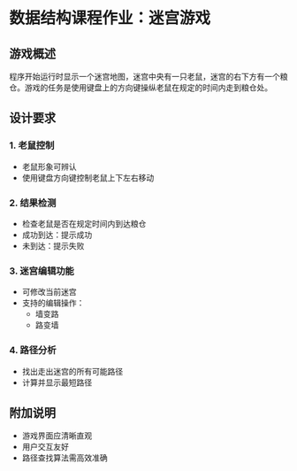 # 数据结构课程作业：迷宫游戏

## 游戏概述
程序开始运行时显示一个迷宫地图，迷宫中央有一只老鼠，迷宫的右下方有一个粮仓。游戏的任务是使用键盘上的方向键操纵老鼠在规定的时间内走到粮仓处。

## 设计要求

### 1. 老鼠控制
- 老鼠形象可辨认
- 使用键盘方向键控制老鼠上下左右移动

### 2. 结果检测
- 检查老鼠是否在规定时间内到达粮仓
- 成功到达：提示成功
- 未到达：提示失败

### 3. 迷宫编辑功能
- 可修改当前迷宫
- 支持的编辑操作：
  - 墙变路
  - 路变墙

### 4. 路径分析
- 找出走出迷宫的所有可能路径
- 计算并显示最短路径

## 附加说明
- 游戏界面应清晰直观
- 用户交互友好
- 路径查找算法需高效准确

